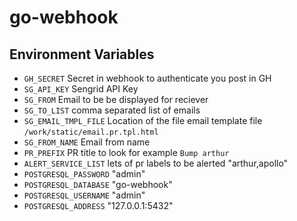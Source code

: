 # go-webhook

## Environment Variables

* `GH_SECRET`   Secret in webhook to authenticate you post in GH
* `SG_API_KEY`  Sengrid API Key
* `SG_FROM` Email to be be displayed for reciever
* `SG_TO_LIST` comma separated list of emails
* `SG_EMAIL_TMPL_FILE`    Location of the file email template file  `/work/static/email.pr.tpl.html`
* `SG_FROM_NAME` Email from name
* `PR_PREFIX` PR title to look for example `Bump arthur`
* `ALERT_SERVICE_LIST` lets of pr labels to be alerted "arthur,apollo"
* `POSTGRESQL_PASSWORD` "admin"
* `POSTGRESQL_DATABASE` "go-webhook"
* `POSTGRESQL_USERNAME` "admin"
* `POSTGRESQL_ADDRESS` "127.0.0.1:5432"
